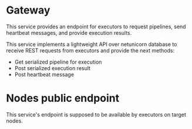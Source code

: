 # Gateway
This service provides an endpoint for executors to request pipelines, send heartbeat messages, and provide execution results.

This service implements a lightweight API over netunicorn database to receive REST requests from executors and provide the next methods:
- Get serialized pipeline for execution
- Post serialized execution result
- Post heartbeat message

# Nodes public endpoint
This service's endpoint is supposed to be available by executors on target nodes.